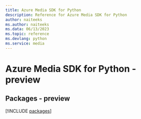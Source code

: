 ```yaml
---
title: Azure Media SDK for Python
description: Reference for Azure Media SDK for Python
author: naiteeks
ms.author: naiteeks
ms.data: 06/13/2023
ms.topic: reference
ms.devlang: python
ms.service: media
---
```

# Azure Media SDK for Python - preview
## Packages - preview
[!INCLUDE [packages](media-index.md)]